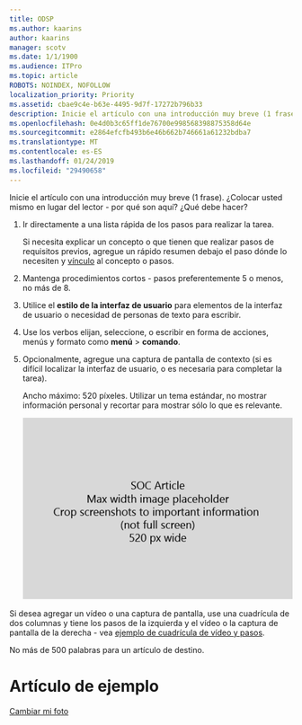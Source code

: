 ```yaml
---
title: ODSP
ms.author: kaarins
author: kaarins
manager: scotv
ms.date: 1/1/1900
ms.audience: ITPro
ms.topic: article
ROBOTS: NOINDEX, NOFOLLOW
localization_priority: Priority
ms.assetid: cbae9c4e-b63e-4495-9d7f-17272b796b33
description: Inicie el artículo con una introducción muy breve (1 frase). ¿Colocar usted mismo en lugar del lector - por qué son aquí? ¿Qué debe hacer?
ms.openlocfilehash: 0e4d0b3c65ff1de76700e998568398875358d64e
ms.sourcegitcommit: e2864efcfb493b6e46b662b746661a61232bdba7
ms.translationtype: MT
ms.contentlocale: es-ES
ms.lasthandoff: 01/24/2019
ms.locfileid: "29490658"
---
```

Inicie el artículo con una introducción muy breve (1 frase). ¿Colocar usted mismo en lugar del lector - por qué son aquí? ¿Qué debe hacer? 
  
1. Ir directamente a una lista rápida de los pasos para realizar la tarea.
    
    Si necesita explicar un concepto o que tienen que realizar pasos de requisitos previos, agregue un rápido resumen debajo el paso dónde lo necesiten y [vínculo](https://support.office.com/article/f37e7984-cf03-4fde-92d3-82970d7e241b.aspx) al concepto o pasos. 
    
2. Mantenga procedimientos cortos - pasos preferentemente 5 o menos, no más de 8.
    
3. Utilice el **estilo de la interfaz de usuario** para elementos de la interfaz de usuario o necesidad de personas de texto para escribir. 
    
4. Use los verbos elijan, seleccione, o escribir en forma de acciones, menús y formato como **menú** \> **comando**.
    
5. Opcionalmente, agregue una captura de pantalla de contexto (si es difícil localizar la interfaz de usuario, o es necesaria para completar la tarea).
    
    Ancho máximo: 520 píxeles. Utilizar un tema estándar, no mostrar información personal y recortar para mostrar sólo lo que es relevante. 
    
    ![Marcador de posición - ancho máximo para art de artículo de seguridad social es 520 píxeles](media/7d43d3be-8658-4a5b-aa15-ed62a47a2b24.png)
  
Si desea agregar un vídeo o una captura de pantalla, use una cuadrícula de dos columnas y tiene los pasos de la izquierda y el vídeo o la captura de pantalla de la derecha - vea [ejemplo de cuadrícula de vídeo y pasos](https://support.office.com/article/14ce8e82-efa0-47f5-bb84-94f078db3dae.aspx). 
  
No más de 500 palabras para un artículo de destino.
  
# <a name="example-article"></a>Artículo de ejemplo

[Cambiar mi foto](https://support.office.com/article/555376e0-1fca-49ba-8434-307a0525c767.aspx)
  

